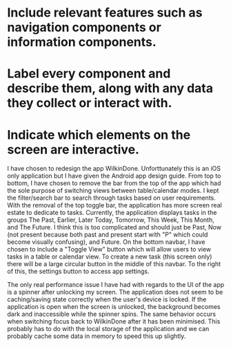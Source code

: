 # Include relevant features such as navigation components or information components.

# Label every component and describe them, along with any data they collect or interact with.

# Indicate which elements on the screen are interactive.
I have chosen to redesign the app WilkinDone.  Unforttunately this is an iOS only application but I have given the Android app design guide.  From top to bottom, I have chosen to remove the bar from the top of the app which had the sole purpose of switching views between table/calendar modes.  I kept the filter/search bar to search through tasks based on user requirements.  With the removal of the top toggle bar, the application has more screen real estate to dedicate to tasks.  Currently, the application displays tasks in the groups The Past, Earlier, Later Today, Tomorrow, This Week, This Month, and The Future.  I think this is too complicated and should just be Past, Now (not present because both past and present start with "P" which could become visually confusing), and Future.  On the bottom navbar, I have chosen to include a "Toggle View" button which will allow users to view tasks in a table or calendar view.  To create a new task (this screen only) there will be a large circular button in the middle of this navbar.  To the right of this, the settings button to access app settings.

The only real performance issue I have had with regards to the UI of the app is a spinner after unlocking my screen.  The application does not seem to be caching/saving state correctly when the user's device is locked.  If the application is open when the screen is unlocked, the background becomes dark and inaccessible while the spinner spins.  The same behavior occurs when switching focus back to WilkinDone after it has been minimised.  This probably has to do with the local storage of the application and we can probably cache some data in memory to speed this up slightly.
